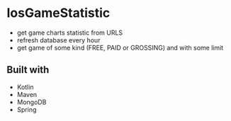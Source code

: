 # IosGameStatistic
- get game charts statistic from URLS
- refresh database every hour
- get game of some kind (FREE, PAID or GROSSING) and with some limit

## Built with 
- Kotlin
- Maven
- MongoDB
- Spring
